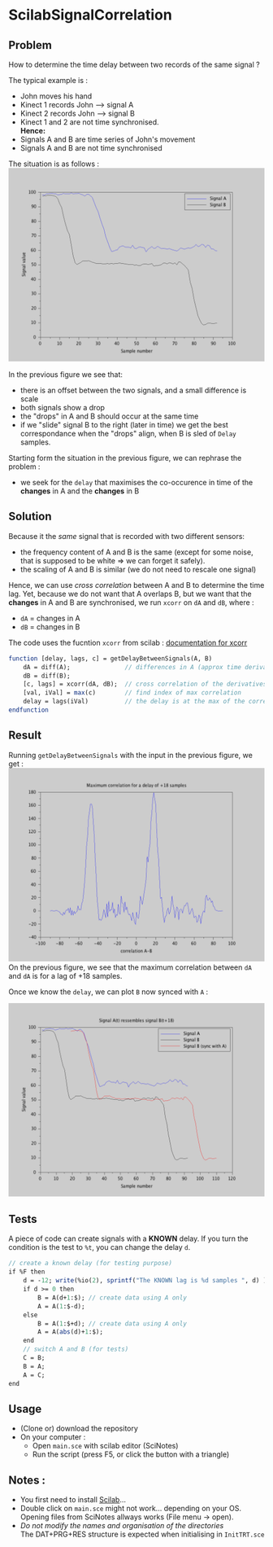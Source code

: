 # ScilabSignalCorrelation

## Problem
How to determine the time delay between two records of the same signal ?

The typical example is :
* John moves his hand
* Kinect 1 records John --> signal A
* Kinect 2 records John --> signal B
* Kinect 1 and 2 are not time synchronised.  
     **Hence:**
* Signals A and B are time series of John's movement
* Signals A and B are not time synchronised


The situation is as follows :
![](DOC/Before.png)

In the previous figure we see that:  
* there is an offset between the two signals, and a small difference is scale
* both signals show a drop
* the "drops" in A and B should occur at the same time
* if we "slide" signal B to the right (later in time) we get the best correspondance when the "drops" align, when B is sled of `Delay` samples.


Starting form the situation in the previous figure, we can rephrase the problem :  
* we seek for the `delay` that maximises the co-occurence in time of the **changes** in A and the **changes** in B

## Solution
Because it the *same* signal that is recorded with two different sensors:

* the frequency content of A and B is the same (except for some noise, that is supposed to be white => we can forget it safely).
* the scaling of A and B is similar (we do not need to rescale one signal)

Hence, we can use *cross correlation* between A and B to determine the time lag.
Yet, because we do not want that A overlaps B, but we want that the **changes** in A and B are synchronised, we run `xcorr` on  `dA` and `dB`, where :  
*  `dA` = changes in A
*  `dB` = changes in B


The code uses the fucntion `xcorr` from scilab : [documentation for xcorr](https://help.scilab.org/docs/6.1.0/en_US/xcorr.html)

```scilab
function [delay, lags, c] = getDelayBetweenSignals(A, B)
    dA = diff(A);               // differences in A (approx time derivative)
    dB = diff(B);
    [c, lags] = xcorr(dA, dB);  // cross correlation of the derivatives
    [val, iVal] = max(c)        // find index of max correlation
    delay = lags(iVal)          // the delay is at the max of the correlation
endfunction
```

## Result
Running `getDelayBetweenSignals` with the input in the previous figure, we get :
![](DOC/Output_xcorr.png)
On the previous figure, we see that the maximum correlation between `dA` and `dA` is for a lag of +18 samples.

Once we know the `delay`, we can plot `B` now synced with `A` :

![](DOC/After.png)

## Tests
A piece of code can create signals with a **KNOWN** delay. If you turn the condition is the test to `%t`, you can change the delay `d`. 
```scilab
// create a known delay (for testing purpose)
if %F then
    d = -12; write(%io(2), sprintf("The KNOWN lag is %d samples ", d) )
    if d >= 0 then
        B = A(d+1:$); // create data using A only
        A = A(1:$-d);
    else
        B = A(1:$+d); // create data using A only
        A = A(abs(d)+1:$);
    end
    // switch A and B (for tests)
    C = B;
    B = A;
    A = C;
end
```

## Usage
* (Clone or) download the repository
* On your computer :
	* Open `main.sce` with scilab editor (SciNotes)  
	* Run the script (press F5, or click  the button with a triangle)

## Notes :
* You first need to install [Scilab](http://www.scilab.org)...
* Double click on `main.sce` might not work... depending on your OS.  
Opening files from SciNotes allways works (File menu -> open).
* *Do not modify the names and organisation of the directories*   
The DAT+PRG+RES structure is expected when initialising in `InitTRT.sce`
